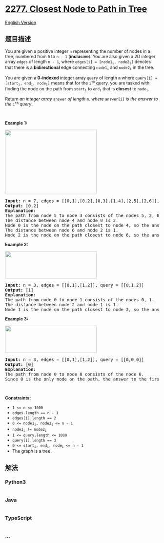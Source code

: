 # [2277. Closest Node to Path in Tree](https://leetcode.cn/problems/closest-node-to-path-in-tree)

[English Version](/solution/2200-2299/2277.Closest%20Node%20to%20Path%20in%20Tree/README_EN.md)

## 题目描述

<!-- 这里写题目描述 -->

<p>You are given a positive integer <code>n</code> representing the number of nodes in a tree, numbered from <code>0</code> to <code>n - 1</code> (<strong>inclusive</strong>). You are also given a 2D integer array <code>edges</code> of length <code>n - 1</code>, where <code>edges[i] = [node1<sub>i</sub>, node2<sub>i</sub>]</code> denotes that there is a <strong>bidirectional</strong> edge connecting <code>node1<sub>i</sub></code> and <code>node2<sub>i</sub></code> in the tree.</p>

<p>You are given a <strong>0-indexed</strong> integer array <code>query</code> of length <code>m</code> where <code>query[i] = [start<sub>i</sub>, end<sub>i</sub>, node<sub>i</sub>]</code> means that for the <code>i<sup>th</sup></code> query, you are tasked with finding the node on the path from <code>start<sub>i</sub></code> to <code>end<sub>i</sub></code> that is <strong>closest</strong> to <code>node<sub>i</sub></code>.</p>

<p>Return <em>an integer array </em><code>answer</code><em> of length </em><code>m</code><em>, where </em><code>answer[i]</code><em> is the answer to the </em><code>i<sup>th</sup></code><em> query</em>.</p>

<p>&nbsp;</p>
<p><strong class="example">Example 1:</strong></p>
<img src="https://fastly.jsdelivr.net/gh/doocs/leetcode@main/solution/2200-2299/2277.Closest%20Node%20to%20Path%20in%20Tree/images/image-20220514132158-1.png" style="width: 300px; height: 211px;" />
<pre>
<strong>Input:</strong> n = 7, edges = [[0,1],[0,2],[0,3],[1,4],[2,5],[2,6]], query = [[5,3,4],[5,3,6]]
<strong>Output:</strong> [0,2]
<strong>Explanation:</strong>
The path from node 5 to node 3 consists of the nodes 5, 2, 0, and 3.
The distance between node 4 and node 0 is 2.
Node 0 is the node on the path closest to node 4, so the answer to the first query is 0.
The distance between node 6 and node 2 is 1.
Node 2 is the node on the path closest to node 6, so the answer to the second query is 2.
</pre>

<p><strong class="example">Example 2:</strong></p>
<img src="https://fastly.jsdelivr.net/gh/doocs/leetcode@main/solution/2200-2299/2277.Closest%20Node%20to%20Path%20in%20Tree/images/image-20220514132318-2.png" style="width: 300px; height: 89px;" />
<pre>
<strong>Input:</strong> n = 3, edges = [[0,1],[1,2]], query = [[0,1,2]]
<strong>Output:</strong> [1]
<strong>Explanation:</strong>
The path from node 0 to node 1 consists of the nodes 0, 1.
The distance between node 2 and node 1 is 1.
Node 1 is the node on the path closest to node 2, so the answer to the first query is 1.
</pre>

<p><strong class="example">Example 3:</strong></p>
<img src="https://fastly.jsdelivr.net/gh/doocs/leetcode@main/solution/2200-2299/2277.Closest%20Node%20to%20Path%20in%20Tree/images/image-20220514132333-3.png" style="width: 300px; height: 89px;" />
<pre>
<strong>Input:</strong> n = 3, edges = [[0,1],[1,2]], query = [[0,0,0]]
<strong>Output:</strong> [0]
<strong>Explanation:</strong>
The path from node 0 to node 0 consists of the node 0.
Since 0 is the only node on the path, the answer to the first query is 0.</pre>

<p>&nbsp;</p>
<p><strong>Constraints:</strong></p>

<ul>
	<li><code>1 &lt;= n &lt;= 1000</code></li>
	<li><code>edges.length == n - 1</code></li>
	<li><code>edges[i].length == 2</code></li>
	<li><code>0 &lt;= node1<sub>i</sub>, node2<sub>i</sub> &lt;= n - 1</code></li>
	<li><code>node1<sub>i</sub> != node2<sub>i</sub></code></li>
	<li><code>1 &lt;= query.length &lt;= 1000</code></li>
	<li><code>query[i].length == 3</code></li>
	<li><code>0 &lt;= start<sub>i</sub>, end<sub>i</sub>, node<sub>i</sub> &lt;= n - 1</code></li>
	<li>The graph is a tree.</li>
</ul>

## 解法

<!-- 这里可写通用的实现逻辑 -->

<!-- tabs:start -->

### **Python3**

<!-- 这里可写当前语言的特殊实现逻辑 -->

```python

```

### **Java**

<!-- 这里可写当前语言的特殊实现逻辑 -->

```java

```

### **TypeScript**

```ts

```

### **...**

```

```

<!-- tabs:end -->
